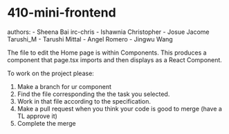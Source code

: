 # 410-mini-frontend

authors:
            - Sheena Bai
irc-chris   - Ishawnia Christopher
            - Josue Jacome
Tarushi_M   - Tarushi Mittal
            - Angel Romero
            - Jingwu Wang

The file to edit the Home page is within Components. This produces a component
that page.tsx imports and then displays as a React Component.

To work on the project please:
1. Make a branch for ur component
2. Find the file corresponding the the task you selected.
3. Work in that file according to the specification.
4. Make a pull request when you think your code is good to merge (have a TL approve it)
5. Complete the merge